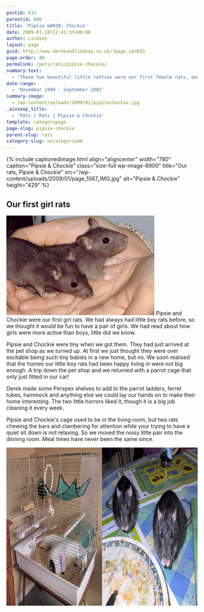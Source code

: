 ```yaml
---
postid: 633
parentid: 606
title: 'Pipsie &#038; Chockie'
date: 2009-01-18T12:41:37+00:00
author: Lindsay
layout: page
guid: http://www.derekandlindsay.co.uk/?page_id=633
page-order: 40
permalink: /pets/rats/pipsie-chockie/
summary-text:
  - 'These two beautiful little ratties were our first female rats, and they showed us just how different they could be to boys.  Living in our dining room, Pipsie a Chockie made meal times a lot of fun and rather messy!'
date-range:
  - 'November 1999 - September 2002'
summary-image:
  - /wp-content/uploads/2009/01/pipsiechockie.jpg
_aioseop_title:
  - 'Pets | Rats | Pipsie & Chockie'
template: categorypage
page-slug: pipsie-chockie
parent-slug: rats
category-slug: uncategorized
---
```

{% include captionedimage.html align="aligncenter" width="780" caption="Pipsie & Chockie" class="size-full wp-image-6900" title="Our rats, Pipsie & Chockie" src="/wp-content/uploads/2009/01/page_1067_IMG.jpg" alt="Pipsie & Chockie" height="429" %} 

## Our first girl rats

<img class="alignright size-full wp-image-6902" title="Our two new baby rats, Pipsie & Chockie" src="/wp-content/uploads/2009/01/page_dscf1155.jpg" alt="Our two new baby rats, Pipsie & Chockie" width="390" height="262" /> Pipsie and Chockie were our first girl rats. We had always had little boy rats before, so we thought it would be fun to have a pair of girls. We had read about how girls were more active than boys, little did we know.

Pipsie and Chockie were tiny when we got them. They had just arrived at the pet shop as we turned up. At first we just thought they were over excitable being such tiny babies in a new home, but no. We soon realised that the homes our little boy rats had been happy living in were not big enough. A trip down the pet shop and we returned with a parrot cage that only just fitted in our car!

Derek made some Perspex shelves to add to the parrot ladders, ferret tubes, hammock and anything else we could lay our hands on to make their home interesting. The two little horrors liked it, though it is a big job cleaning it every week.

Pipsie and Chockie's cage used to be in the living room, but two rats chewing the bars and clambering for attention while your trying to have a quiet sit down is not relaxing. So we moved the noisy little pair into the dinning room. Meal times have never been the same since.

<img class="aligncenter size-full wp-image-6903" title="Our rat cage (left) and our two rats helping themselves to our dinner" src="/wp-content/uploads/2009/01/page_pipsiechockiebanner.jpg" alt="Our rat cage (left) and our two rats helping themselves to our dinner" width="940" height="416" />